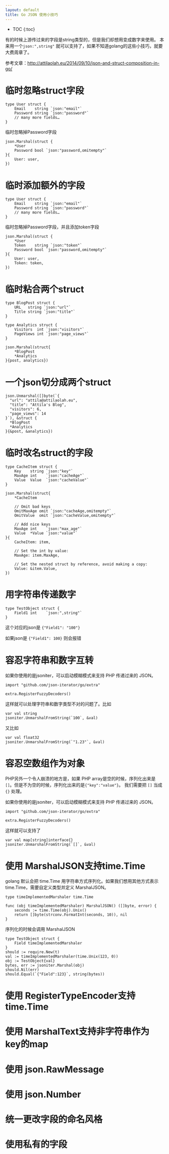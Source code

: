 ```yaml
---
layout: default
title: Go JSON 使用小技巧
---
```


* TOC
{:toc}

有的时候上游传过来的字段是string类型的，但是我们却想用变成数字来使用。
本来用一个`json:",string"` 就可以支持了，如果不知道golang的这些小技巧，就要大费周章了。

参考文章：http://attilaolah.eu/2014/09/10/json-and-struct-composition-in-go/

# 临时忽略struct字段

```golang
type User struct {
    Email    string `json:"email"`
    Password string `json:"password"`
    // many more fields…
}
```

临时忽略掉Password字段

```golang
json.Marshal(struct {
    *User
    Password bool `json:"password,omitempty"`
}{
    User: user,
})
```

# 临时添加额外的字段

```golang
type User struct {
    Email    string `json:"email"`
    Password string `json:"password"`
    // many more fields…
}
```

临时忽略掉Password字段，并且添加token字段

```golang
json.Marshal(struct {
    *User
    Token    string `json:"token"`
    Password bool `json:"password,omitempty"`
}{
    User: user,
    Token: token,
})
```

# 临时粘合两个struct

```golang
type BlogPost struct {
    URL   string `json:"url"`
    Title string `json:"title"`
}

type Analytics struct {
    Visitors  int `json:"visitors"`
    PageViews int `json:"page_views"`
}

json.Marshal(struct{
    *BlogPost
    *Analytics
}{post, analytics})
```

# 一个json切分成两个struct

```golang
json.Unmarshal([]byte(`{
  "url": "attila@attilaolah.eu",
  "title": "Attila's Blog",
  "visitors": 6,
  "page_views": 14
}`), &struct {
  *BlogPost
  *Analytics
}{&post, &analytics})
```

# 临时改名struct的字段

```golang
type CacheItem struct {
    Key    string `json:"key"`
    MaxAge int    `json:"cacheAge"`
    Value  Value  `json:"cacheValue"`
}

json.Marshal(struct{
    *CacheItem

    // Omit bad keys
    OmitMaxAge omit `json:"cacheAge,omitempty"`
    OmitValue  omit `json:"cacheValue,omitempty"`

    // Add nice keys
    MaxAge int    `json:"max_age"`
    Value  *Value `json:"value"`
}{
    CacheItem: item,

    // Set the int by value:
    MaxAge: item.MaxAge,

    // Set the nested struct by reference, avoid making a copy:
    Value: &item.Value,
})
```

# 用字符串传递数字

```golang
type TestObject struct {
	Field1 int    `json:",string"`
}
```

这个对应的json是 `{"Field1": "100"}`

如果json是 `{"Field1": 100}` 则会报错

# 容忍字符串和数字互转

如果你使用的是jsoniter，可以启动模糊模式来支持 PHP 传递过来的 JSON。

```golang
import "github.com/json-iterator/go/extra"

extra.RegisterFuzzyDecoders()
```

这样就可以处理字符串和数字类型不对的问题了。比如

```golang
var val string
jsoniter.UnmarshalFromString(`100`, &val)
```

又比如

```golang
var val float32
jsoniter.UnmarshalFromString(`"1.23"`, &val)
```

# 容忍空数组作为对象

PHP另外一个令人崩溃的地方是，如果 PHP array是空的时候，序列化出来是`[]`。但是不为空的时候，序列化出来的是`{"key":"value"}`。
我们需要把 `[]` 当成 `{}` 处理。

如果你使用的是jsoniter，可以启动模糊模式来支持 PHP 传递过来的 JSON。

```golang
import "github.com/json-iterator/go/extra"

extra.RegisterFuzzyDecoders()
```

这样就可以支持了

```golang
var val map[string]interface{}
jsoniter.UnmarshalFromString(`[]`, &val)
```

# 使用 MarshalJSON支持time.Time

golang 默认会把 time.Time 用字符串方式序列化。如果我们想用其他方式表示 time.Time，需要自定义类型并定义 MarshalJSON。


```golang
type timeImplementedMarshaler time.Time

func (obj timeImplementedMarshaler) MarshalJSON() ([]byte, error) {
	seconds := time.Time(obj).Unix()
	return []byte(strconv.FormatInt(seconds, 10)), nil
}
```

序列化的时候会调用 MarshalJSON

```golang
type TestObject struct {
	Field timeImplementedMarshaler
}
should := require.New(t)
val := timeImplementedMarshaler(time.Unix(123, 0))
obj := TestObject{val}
bytes, err := jsoniter.Marshal(obj)
should.Nil(err)
should.Equal(`{"Field":123}`, string(bytes))
```

# 使用 RegisterTypeEncoder支持time.Time
# 使用 MarshalText支持非字符串作为key的map
# 使用 json.RawMessage
# 使用 json.Number
# 统一更改字段的命名风格
# 使用私有的字段
